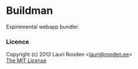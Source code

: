 


Buildman
========

Expiremental webapp bundler.


### Licence

Copyright (c) 2013 Lauri Rooden &lt;lauri@rooden.ee&gt;  
[The MIT License](http://lauri.rooden.ee/mit-license.txt)


